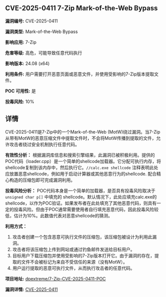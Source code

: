 ## CVE-2025-0411 7-Zip Mark-of-the-Web Bypass

**漏洞编号:** CVE-2025-0411

**漏洞类型:** Mark-of-the-Web Bypass

**影响应用:** 7-Zip

**危害等级:** 高危，可能导致任意代码执行

**影响版本:** 24.08 (x64)

**利用条件:** 用户需要打开恶意页面或恶意文件，并使用受影响的7-Zip版本提取文件。

**POC 可用性:** 是

**投毒风险:** 10%

## 详情

CVE-2025-0411是7-Zip中的一个Mark-of-the-Web (MotW)绕过漏洞。当7-Zip从带有MotW的恶意压缩文件中提取文件时，不会将MotW传播到提取的文件，允许攻击者绕过安全机制执行任意代码。

**有效性分析：**
根据漏洞库信息和搜索引擎结果，此漏洞已被积极利用。提供的POC代码（loader.cpp）是一个简单的shellcode加载器。它分配可执行内存，将shellcode复制到该内存中，然后执行它。`//calc.exe shellcode` 注释表明此处应放置恶意shellcode，例如用于启动计算器或其他恶意行为的shellcode. 配合精心构造的压缩包即可完成漏洞利用。

**投毒风险分析：**
POC代码本身是一个简单的加载器，是否具有投毒风险取决于`unsigned char p[]` 中填充的 shellcode。默认情况下，此处应填充calc.exe的 shellcode，以作为POC验证。如果发布者在此处填充了其他恶意代码，则具有一定的投毒风险。但由于POC通常需要使用者自行填充恶意代码，因此投毒风险较低，估计为10%。此数值代表对恶意shellcode的猜测。

**利用方式：**
1.  攻击者创建一个包含恶意可执行文件的压缩包，该压缩包被设计为利用此漏洞。
2.  攻击者将该压缩包上传到网站或通过钓鱼邮件发送给目标用户。
3.  目标用户下载压缩包并使用受影响的7-Zip版本打开它。由于漏洞的存在，提取的文件不会被标记为来自不受信任的来源（没有MotW）。
4.  用户运行提取的恶意可执行文件，从而执行攻击者的任意代码。

**项目地址:** [dpextreme/7-Zip-CVE-2025-0411-POC](https://github.com/dpextreme/7-Zip-CVE-2025-0411-POC)

**漏洞详情:** [CVE-2025-0411](https://nvd.nist.gov/vuln/detail/CVE-2025-0411)